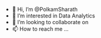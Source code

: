 - 👋 Hi, I’m @PolkamSharath
- 👀 I’m interested in Data Analytics
- 💞️ I’m looking to collaborate on
- 📫 How to reach me ...


<!---
PolkamSharath/PolkamSharath is a ✨ special ✨ repository because its `README.md` (this file) appears on your GitHub profile.
You can click the Preview link to take a look at your changes.
--->
